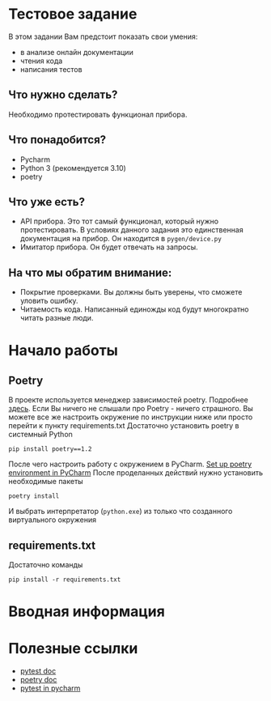 # Тестовое задание
В этом задании Вам предстоит показать свои умения:
* в анализе онлайн документации
* чтения кода
* написания тестов

## Что нужно сделать?
Необходимо протестировать функционал прибора.

## Что понадобится?
* Pycharm
* Python 3 (рекомендуется 3.10)
* poetry

## Что уже есть?
* API прибора. Это тот самый функционал, который нужно протестировать.
В условиях данного задания это единственная документация на прибор. Он находится в `pygen/device.py`
* Имитатор прибора. Он будет отвечать на запросы.

## На что мы обратим внимание:
* Покрытие проверками. Вы должны быть уверены, что сможете уловить ошибку.
* Читаемость кода. Написанный единожды код будут многократно читать разные люди.


# Начало работы
## Poetry

В проекте используется менеджер зависимостей poetry. Подробнее [здесь](https://python-poetry.org/).
Если Вы ничего не слышали про Poetry - ничего страшного.
Вы можете все же настроить окружение по инструкции ниже или просто перейти к пункту requirements.txt
Достаточно установить poetry в системный Python
```shell
pip install poetry==1.2
```
После чего настроить работу с окружением в PyCharm.
[Set up poetry environment in PyCharm](https://www.jetbrains.com/help/pycharm/poetry.html#poetry-env)
После проделанных действий нужно установить необходимые пакеты
```shell
poetry install
```
И выбрать интерпретатор (`python.exe`) из только что созданного виртуального окружения

## requirements.txt
Достаточно команды 
```shell
pip install -r requirements.txt
```

# Вводная информация


# Полезные ссылки
* [pytest doc](https://docs.pytest.org/en/7.1.x/contents.html)
* [poetry doc](https://python-poetry.org/docs/)
* [pytest in pycharm](https://www.jetbrains.com/help/pycharm/pytest.html)